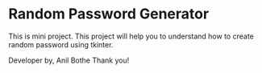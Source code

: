 # Random Password Generator
This is mini project. This project will help you to understand how to create random password using tkinter.

Developer by,
Anil Bothe
Thank you!